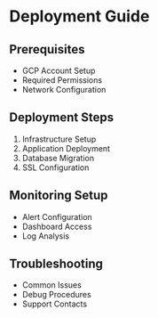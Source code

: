 # Deployment Guide

## Prerequisites
- GCP Account Setup
- Required Permissions
- Network Configuration

## Deployment Steps
1. Infrastructure Setup
2. Application Deployment
3. Database Migration
4. SSL Configuration

## Monitoring Setup
- Alert Configuration
- Dashboard Access
- Log Analysis

## Troubleshooting
- Common Issues
- Debug Procedures
- Support Contacts 
